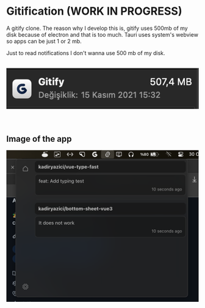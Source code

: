 # Gitification (WORK IN PROGRESS)

A gitify clone. The reason why I develop this is, gitify uses 500mb of my disk because of electron and that is too much. Tauri uses system's webview so apps can be just 1 or 2 mb.

 Just to read notifications I don't wanna use 500 mb of my disk.

<br>

<div align="center">
  <img width="600px" src="./images/gitify_size.png">
</div>

<br>
<br>

## Image of the app

<div align="center">
  <img width="600px" src="./images/app.png">
</div>